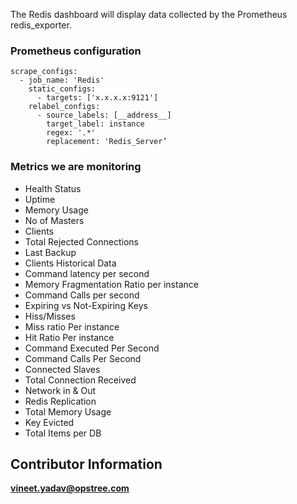 The Redis dashboard will display data collected by the Prometheus redis_exporter.

### Prometheus configuration
```
scrape_configs:      
  - job_name: 'Redis'       
    static_configs:
      - targets: ['x.x.x.x:9121']
    relabel_configs:
      - source_labels: [__address__]
        target_label: instance
        regex: '.*'
        replacement: 'Redis_Server’
```

### Metrics we are monitoring
- Health Status
- Uptime
- Memory Usage
- No of Masters
- Clients
- Total Rejected Connections
- Last Backup
- Clients Historical Data
- Command latency per second
- Memory Fragmentation Ratio per instance
- Command Calls per second
- Expiring vs Not-Expiring Keys
- Hiss/Misses
- Miss ratio Per instance
- Hit Ratio Per instance
- Command Executed Per Second
- Command Calls Per Second
- Connected Slaves
- Total Connection Received
- Network in & Out
- Redis Replication 
- Total Memory Usage
- Key Evicted
- Total Items per DB

## Contributor Information
**vineet.yadav@opstree.com**
